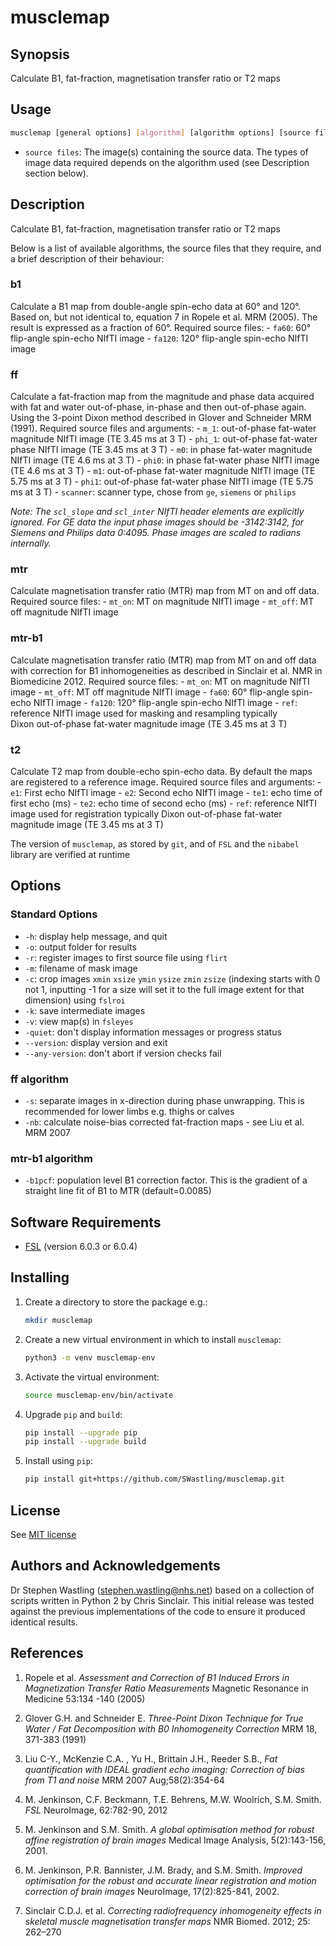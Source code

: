 # musclemap

## Synopsis
Calculate B1, fat-fraction, magnetisation transfer ratio or T2 maps

## Usage

```bash
musclemap [general options] [algorithm] [algorithm options] [source files] 
```

- `source files`: The image(s) containing the source data. The types of image 
data required depends on the algorithm used (see Description section below).


## Description
Calculate B1, fat-fraction, magnetisation transfer ratio or T2 maps

Below is a list of available algorithms, the source files that they require,
and a brief description of their behaviour:

### b1
Calculate a B1 map from double-angle spin-echo data at 60&deg; and 
120&deg;. Based on, but not identical to, equation 7 in Ropele et al. MRM 
(2005). The result is expressed as a fraction of 60&deg;. Required source files:
    - `fa60`: 60&deg; flip-angle spin-echo NIfTI image
    - `fa120`: 120&deg; flip-angle spin-echo NIfTI image

### ff
Calculate a fat-fraction map from the magnitude and phase data 
acquired with fat and water out-of-phase, in-phase and then out-of-phase again. 
Using the 3-point Dixon method described in Glover and Schneider MRM (1991). 
Required source files and arguments:
    - `m_1`: out-of-phase fat-water magnitude NIfTI image (TE 3.45 ms at 3 T)
    - `phi_1`: out-of-phase fat-water phase NIfTI image (TE 3.45 ms at 3 T)
    - `m0`: in phase fat-water magnitude NIfTI image (TE 4.6 ms at 3 T)
    - `phi0`: in phase fat-water phase NIfTI image (TE 4.6 ms at 3 T)
    - `m1`: out-of-phase fat-water magnitude NIfTI image (TE 5.75 ms at 3 T)
    - `phi1`: out-of-phase fat-water phase NIfTI image (TE 5.75 ms at 3 T)
    - `scanner`: scanner type, chose from `ge`, `siemens` or `philips`

_Note: The `scl_slope` and `scl_inter` NIfTI header elements are explicitly 
ignored. For GE data the input phase images should be -3142:3142, for Siemens 
and Philips data 0:4095. Phase images are scaled to radians internally._

### mtr
Calculate magnetisation transfer ratio (MTR) map from MT on and off data. 
Required source files: 
    - `mt_on`: MT on magnitude NIfTI image
    - `mt_off`:  MT off magnitude NIfTI image
    
### mtr-b1
Calculate magnetisation transfer ratio (MTR) map from MT on and off 
data with correction for B1 inhomogeneities as described in Sinclair et al. NMR
in Biomedicine 2012. Required source files: 
    - `mt_on`: MT on magnitude NIfTI image
    - `mt_off`:  MT off magnitude NIfTI image
    - `fa60`: 60&deg; flip-angle spin-echo NIfTI image
    - `fa120`: 120&deg; flip-angle spin-echo NIfTI image
    - `ref`: reference NIfTI image used for masking and resampling typically  
    Dixon out-of-phase fat-water magnitude image (TE 3.45 ms at 3 T)

### t2
Calculate T2 map from double-echo spin-echo data. By default the maps are
registered to a reference image. Required source files and arguments:
    - `e1`: First echo NIfTI image
    - `e2`:  Second echo NIfTI image
    - `te1`: echo time of first echo (ms)
    - `te2`: echo time of second echo (ms)
    - `ref`: reference NIfTI image used for registration typically Dixon 
    out-of-phase fat-water magnitude image (TE 3.45 ms at 3 T)

The version of `musclemap`, as stored by `git`, and of `FSL` and the `nibabel` 
library are verified at runtime

## Options

### Standard Options
- `-h`: display help message, and quit
- `-o`: output folder for results
- `-r`: register images to first source file using `flirt`
- `-m`: filename of mask image 
- `-c`: crop images `xmin` `xsize` `ymin` `ysize` `zmin` `zsize` 
(indexing starts with 0 not 1, inputting -1 for a size will set it to 
the full image extent for that dimension) using `fslroi`
- `-k`: save intermediate images     
- `-v`: view map(s) in `fsleyes`
- `-quiet`: don't display information messages or progress status
- `--version`: display version and exit
- `--any-version`: don't abort if version checks fail 

### ff  algorithm
- `-s`: separate images in x-direction during phase unwrapping. This is
recommended for lower limbs e.g. thighs or calves
- `-nb`: calculate noise-bias corrected fat-fraction maps - see Liu et al. MRM 
2007  

### mtr-b1  algorithm
- `-b1pcf`: population level B1 correction factor. This is the gradient of a 
straight line fit of B1 to MTR (default=0.0085)

## Software Requirements

- [FSL](https://fsl.fmrib.ox.ac.uk/fsl/fslwiki/) (version 6.0.3 or 6.0.4)

## Installing
1. Create a directory to store the package e.g.:

    ```bash
    mkdir musclemap
    ```

2. Create a new virtual environment in which to install `musclemap`:

    ```bash
    python3 -m venv musclemap-env
    ```
   
3. Activate the virtual environment:

    ```bash
    source musclemap-env/bin/activate
    ```

4. Upgrade `pip` and `build`:

    ```bash
    pip install --upgrade pip
    pip install --upgrade build
    ```

5. Install using `pip`:
    ```bash
    pip install git+https://github.com/SWastling/musclemap.git
    ```

## License
See [MIT license](./LICENSE)

## Authors and Acknowledgements
Dr Stephen Wastling 
([stephen.wastling@nhs.net](mailto:stephen.wastling@nhs.net)) based on a 
collection of scripts written in Python 2 by Chris Sinclair. This initial 
release was tested against the previous implementations of the code to ensure 
it produced identical results. 

## References
1. Ropele et al. _Assessment and Correction of B1 Induced Errors in 
Magnetization Transfer Ratio Measurements_ Magnetic Resonance in Medicine 
53:134 -140 (2005)

2. Glover G.H. and Schneider E. _Three-Point Dixon Technique for True Water / 
Fat Decomposition with B0 Inhomogeneity Correction_ MRM 18, 371-383 (1991) 

3. Liu C-Y., McKenzie C.A. , Yu H., Brittain J.H., Reeder S.B., _Fat 
quantification with IDEAL gradient echo imaging: Correction of bias from T1 and 
noise_  MRM 2007 Aug;58(2):354-64 

4. M. Jenkinson, C.F. Beckmann, T.E. Behrens, M.W. Woolrich, S.M. Smith. _FSL_ 
NeuroImage, 62:782-90, 2012

5. M. Jenkinson and S.M. Smith. _A global optimisation method for robust affine 
registration of brain images_ Medical Image Analysis, 5(2):143-156, 2001.

6. M. Jenkinson, P.R. Bannister, J.M. Brady, and S.M. Smith. _Improved 
optimisation for the robust and accurate linear registration and motion 
correction of brain images_ NeuroImage, 17(2):825-841, 2002. 

7. Sinclair C.D.J. et al. _Correcting radiofrequency inhomogeneity effects in 
skeletal muscle magnetisation transfer maps_ NMR Biomed. 2012; 25: 262–270 